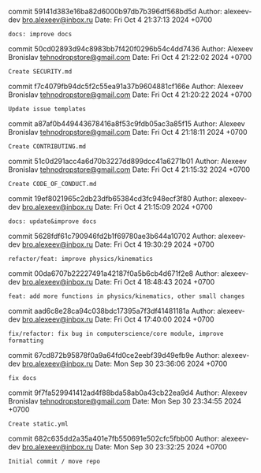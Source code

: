 commit 59141d383e16ba82d6000b97db7b396df568bd5d
Author: alexeev-dev <bro.alexeev@inbox.ru>
Date:   Fri Oct 4 21:37:13 2024 +0700

    docs: improve docs

commit 50cd02893d94c8983bb7f420f0296b54c4dd7436
Author: Alexeev Bronislav <tehnodropstore@gmail.com>
Date:   Fri Oct 4 21:22:02 2024 +0700

    Create SECURITY.md

commit f7c4079fb94dc5f2c55ea91a37b9604881cf166e
Author: Alexeev Bronislav <tehnodropstore@gmail.com>
Date:   Fri Oct 4 21:20:22 2024 +0700

    Update issue templates

commit a87af0b449443678416a8f53c9fdb05ac3a85f15
Author: Alexeev Bronislav <tehnodropstore@gmail.com>
Date:   Fri Oct 4 21:18:11 2024 +0700

    Create CONTRIBUTING.md

commit 51c0d291acc4a6d70b3227dd899dcc41a6271b01
Author: Alexeev Bronislav <tehnodropstore@gmail.com>
Date:   Fri Oct 4 21:15:32 2024 +0700

    Create CODE_OF_CONDUCT.md

commit 19ef8021965c2db23dfb65384cd3fc948ecf3f80
Author: alexeev-dev <bro.alexeev@inbox.ru>
Date:   Fri Oct 4 21:15:09 2024 +0700

    docs: update&improve docs

commit 5628fdf61c790946fd2b1f69780ae3b644a10702
Author: alexeev-dev <bro.alexeev@inbox.ru>
Date:   Fri Oct 4 19:30:29 2024 +0700

    refactor/feat: improve physics/kinematics

commit 00da6707b22227491a42187f0a5b6cb4d671f2e8
Author: alexeev-dev <bro.alexeev@inbox.ru>
Date:   Fri Oct 4 18:48:43 2024 +0700

    feat: add more functions in physics/kinematics, other small changes

commit aad6c8e28ca94c038bdc17395a7f3df41481181a
Author: alexeev-dev <bro.alexeev@inbox.ru>
Date:   Fri Oct 4 17:40:00 2024 +0700

    fix/refactor: fix bug in computerscience/core module, improve formatting

commit 67cd872b95878f0a9a64fd0ce2eebf39d49efb9e
Author: alexeev-dev <bro.alexeev@inbox.ru>
Date:   Mon Sep 30 23:36:06 2024 +0700

    fix docs

commit 9f7fa529941412ad4f88bda58ab0a43cb22ea9d4
Author: Alexeev Bronislav <tehnodropstore@gmail.com>
Date:   Mon Sep 30 23:34:55 2024 +0700

    Create static.yml

commit 682c635dd2a35a401e7fb550691e502cfc5fbb00
Author: alexeev-dev <bro.alexeev@inbox.ru>
Date:   Mon Sep 30 23:32:25 2024 +0700

    Initial commit / move repo
